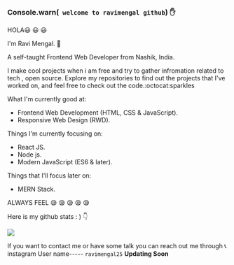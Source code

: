 
	
### Console.warn(` welcome to ravimengal github`) :raised_hand:

HOLA:smiley: :smiley: :smiley:

I'm Ravi Mengal. :information_desk_person:



A self-taught Frontend Web Developer from Nashik, India.

I make cool projects when i am free and try to gather infromation related to tech , open source.
Explore my repositories to find out the projects that I've worked on, and feel free to check out the code.:octocat:sparkles


What I'm currently good at:

 * Frontend Web Development (HTML, CSS & JavaScript).
 * Responsive Web Design (RWD).


Things I'm currently focusing on:

* React JS.
* Node js.
* Modern JavaScript (ES6 & later).

Things that I'll focus later on:

* MERN Stack.
 
ALWAYS FEEL :sleepy: :sleepy: :sleepy: :sleepy: :sleepy: 

Here is my github stats : ) 
:point_down:




<img src="https://github-readme-stats.vercel.app/api?username=ravimengal&&show_icons=true&title_color=787878&icon_color=bb2acf&text_color=787878&bg_color=00EFFB">


If you want to contact me or have some talk you can reach out me through :telephone_receiver: instagram User name----- `ravimengal25`
**Updating Soon**
